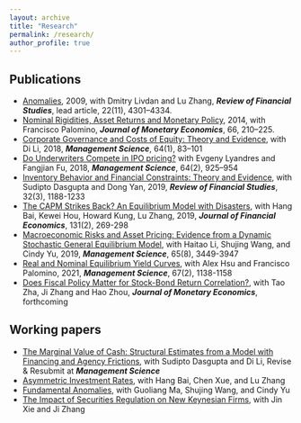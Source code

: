 ```yaml
---
layout: archive
title: "Research"
permalink: /research/
author_profile: true
---
```


## Publications

- [Anomalies](https://academic.oup.com/rfs/article-abstract/22/11/4301/1567468), 2009, with Dmitry Livdan and Lu Zhang, ***Review of Financial Studies***, lead article, 22(11), 4301–4334.
- [Nominal Rigidities, Asset Returns and Monetary Policy](https://www.ckgsb.com/uploads/professor/201607/15/Rigidity_JME.pdf), 2014, with Francisco Palomino, ***Journal of Monetary Economics***, 66, 210–225.
- [Corporate Governance and Costs of Equity: Theory and Evidence](https://pubsonline.informs.org/doi/abs/10.1287/mnsc.2016.2570?journalCode=mnsc), with Di Li, 2018, ***Management Science***, 64(1), 83–101
- [Do Underwriters Compete in IPO pricing?](https://pubsonline.informs.org/doi/abs/10.1287/mnsc.2016.2587?journalCode=mnsc#:~:text=As%20a%20result%2C%20both%20banks,both%20competitive%20and%20collusive%20equilibria.) with Evgeny Lyandres and Fangjian Fu, 2018, ***Management Science***, 64(2), 925–954
- [Inventory Behavior and Financial Constraints: Theory and Evidence](https://academic.oup.com/rfs/article-abstract/32/3/1188/5036235?redirectedFrom=fulltext), with Sudipto Dasgupta and Dong Yan, 2019, ***Review of Financial Studies***, 32(3), 1188-1233
- [The CAPM Strikes Back? An Equilibrium Model with Disasters](https://www.sciencedirect.com/science/article/abs/pii/S0304405X18302307), with Hang Bai, Kewei Hou, Howard Kung, Lu Zhang, 2019, ***Journal of Financial Economics***, 131(2), 269-298
- [Macroeconomic Risks and Asset Pricing: Evidence from a Dynamic Stochastic General Equilibrium Model](https://pubsonline.informs.org/doi/10.1287/mnsc.2017.2999), with Haitao Li, Shujing Wang, and Cindy Yu, 2019, ***Management Science***, 65(8), 3449-3947
- [Real and Nominal Equilibrium Yield Curves](https://pubsonline.informs.org/doi/abs/10.1287/mnsc.2019.3472), with Alex Hsu and Francisco Palomino, 2021, ***Management Science***, 67(2), 1138-1158
- [Does Fiscal Policy Matter for Stock-Bond Return Correlation?](https://www.sciencedirect.com/science/article/abs/pii/S0304393222000289), with Tao Zha, Ji Zhang and Hao Zhou, ***Journal of Monetary Economics***, forthcoming

## Working papers

- [The Marginal Value of Cash: Structural Estimates from a Model with Financing and Agency Frictions](https://papers.ssrn.com/sol3/papers.cfm?abstract_id=4000431), with Sudipto Dasgupta and Di Li, Revise & Resubmit at ***Management Science***
- [Asymmetric Investment Rates](https://www.nber.org/papers/w29957), with Hang Bai, Chen Xue, and Lu Zhang
- [Fundamental Anomalies](https://papers.ssrn.com/sol3/papers.cfm?abstract_id=3783526), with Guoliang Ma, Shujing Wang, and Cindy Yu
- [The Impact of Securities Regulation on New Keynesian Firms](https://papers.ssrn.com/sol3/papers.cfm?abstract_id=3963813), with Jin Xie and Ji Zhang





